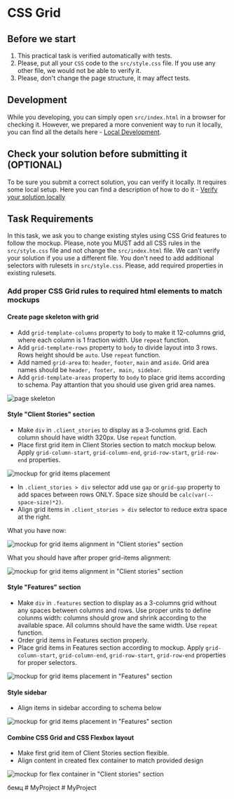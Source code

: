 # CSS Grid

## Before we start

1. This practical task is verified automatically with tests. 
2. Please, put all your `CSS` code to the `src/style.css` file. If you use any other file, we would not be able to verify it.
3. Please, don't change the page structure, it may affect tests.

## Development

While you developing, you can simply open `src/index.html` in a browser for checking it. However, we prepared a more convenient way to run it locally, you can find all the details here - [Local Development](./docs/LocalDevelopment.md).

## Check your solution before submitting it (OPTIONAL)

To be sure you submit a correct solution, you can verify it locally. It requires some local setup. Here you can find a description of how to do it - [Verify your solution locally](./docs/VerifySolutionLocally.md)

## Task Requirements

In this task, we ask you to change existing styles using CSS Grid features to follow the mockup.
Please, note you MUST add all CSS rules in the `src/style.css` file and not change the `src/index.html` file. We can't verify your solution if you use a different file. You don't need to add additional selectors with rulesets in `src/style.css`. Please, add required properties in existing rulesets.

### Add proper CSS Grid rules to required html elements to match mockups

   #### Create page skeleton with grid
   - Add `grid-template-columns` property to `body` to make it 12-columns grid, where each column is 1 fraction width. Use `repeat` function.
   - Add `grid-template-rows` property to `body` to divide layout into 3 rows. Rows height should be `auto`. Use `repeat` function.
   - Add named `grid-area` to: `header`, `footer`, `main` and `aside`. Grid area names should be `header, footer, main, sidebar`.
   - Add `grid-template-areas` property to `body` to place grid items according to schema. Pay attantion that you should use given grid area names.

   ![page skeleton](images/page-sceletont.PNG)

   #### Style "Client Stories" section
   - Make `div` in `.client_stories` to display as a 3-columns grid. Each column should have width 320px. Use `repeat` function.
   - Place first grid item in Client Stories section to match mockup below. Apply `grid-column-start`, `grid-column-end`, `grid-row-start`, `grid-row-end` properties.
    
   ![mockup for grid items placement](images/client-stories-items-placement.PNG)

   - In `.client_stories > div` selector add use `gap` or `grid-gap` property to add spaces between rows ONLY. Space size should be `calc(var(--space-size)*2)`.
   - Align grid items in `.client_stories > div` selector to reduce extra space at the right.

   What you have now:

   ![mockup for grid items alignment in "Client stories" section](images/client-stories-alignment-before.PNG)

   What you should have after proper grid-items alignment:

   ![mockup for grid items alignment in "Client stories" section](images/client-stories-alignment-after.PNG)

   #### Style "Features" section
   - Make `div` in `.features` section to display as a 3-columns grid without any spaces between columns and rows. Use proper units to define colunms width: columns should grow and shrink according to the available space. All columns should have the same width. Use `repeat` function.
   - Order grid items in Features section properly.
   - Place grid items in Features section according to mockup. Apply `grid-column-start`, `grid-column-end`, `grid-row-start`, `grid-row-end` properties for proper selectors.

   ![mockup for grid items placement in "Features" section](images/features-grid-items-placement.PNG)

   #### Style sidebar
   - Align items in sidebar according to schema below

   ![mockup for grid items placement in "Features" section](images/sidebar_schema.PNG)

  #### Combine CSS Grid and CSS Flexbox layout
  - Make first grid item of Client Stories section flexible.
  - Align content in created flex container to match provided design

  ![mockup for flex container in "Client stories" section](images/flexbox_in_client_stories.PNG)

бемц
#   M y P r o j e c t  
 #   M y P r o j e c t  
 